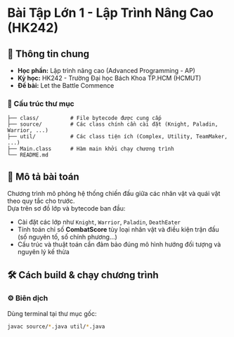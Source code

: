 # Bài Tập Lớn 1 - Lập Trình Nâng Cao (HK242)

## 🔰 Thông tin chung
- **Học phần:** Lập trình nâng cao (Advanced Programming - AP)
- **Kỳ học:** HK242 - Trường Đại học Bách Khoa TP.HCM (HCMUT)
- **Đề bài:** Let the Battle Commence

### 📁 Cấu trúc thư mục

```plaintext
├── class/          # File bytecode được cung cấp
├── source/         # Các class chính cần cài đặt (Knight, Paladin, Warrior, ...)
├── util/           # Các class tiện ích (Complex, Utility, TeamMaker, ...)
├── Main.class      # Hàm main khởi chạy chương trình
└── README.md       
```


## 📄 Mô tả bài toán
Chương trình mô phỏng hệ thống chiến đấu giữa các nhân vật và quái vật theo quy tắc cho trước.  
Dựa trên sơ đồ lớp và bytecode ban đầu:
- Cài đặt các lớp như `Knight`, `Warrior`, `Paladin`, `DeathEater`
- Tính toán chỉ số **CombatScore** tùy loại nhân vật và điều kiện trận đấu (số nguyên tố, số chính phương...)
- Cấu trúc và thuật toán cần đảm bảo đúng mô hình hướng đối tượng và nguyên lý kế thừa

## 🛠 Cách build & chạy chương trình

### ⚙️ Biên dịch
Dùng terminal tại thư mục gốc:
```bash
javac source/*.java util/*.java

